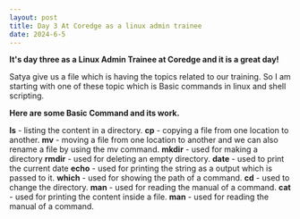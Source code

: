 ```yaml
---
layout: post
title: Day 3 At Coredge as a linux admin trainee
date: 2024-6-5
---
```


**It's day three as a Linux Admin Trainee at Coredge and it is a great day!**

Satya give us a file which is having the topics related to our training.
So I am starting with one of these topic which is Basic commands in linux and shell scripting.

**Here are some Basic Command and its work.**

**ls** - listing the content in a directory.
**cp** - copying a file from one location to another.
**mv** - moving a file from one location to another and we can also rename a file by using the mv command.
**mkdir** - used for making a directory
**rmdir** - used for deleting an empty directory.
**date**  - used to print the current date
**echo** - used for printing the string as a output which is passed to it.
**which** - used for showing the path of a command.
**cd** - used to change the directory.
**man** - used for reading the manual of a command.
**cat** - used for printing the content inside a file.
**man** - used for reading the manual of a command.


